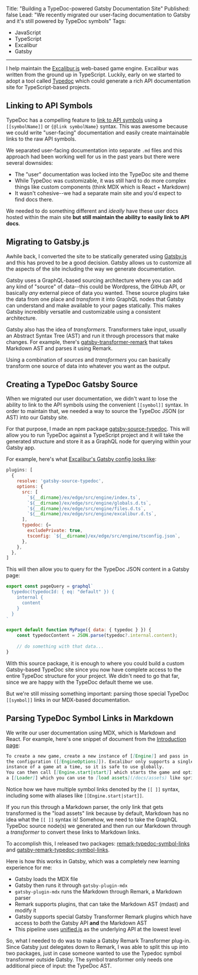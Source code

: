 Title: "Building a TypeDoc-powered Gatsby Documentation Site"
Published: false
Lead: "We recently migrated our user-facing documentation to Gatsby and it's still powered by TypeDoc symbols"
Tags:
- JavaScript
- TypeScript
- Excalibur
- Gatsby
---

I help maintain the [Excalibur.js](https://excaliburjs.com) web-based game engine. Excalibur was written from the ground up in TypeScript. Luckily, early on we started to adopt a tool called [Typedoc](https://typedoc.org) which could generate a rich API documentation site for TypeScript-based projects.

## Linking to API Symbols

TypeDoc has a compelling feature to [link to API symbols](http://typedoc.org/guides/doccomments/#symbol-references) using a `[[symbolName]]` or `{@link symbolName}` syntax. This was awesome because we could write "user-facing" documentation and easily create maintainable links to the raw API symbols.

We separated user-facing documentation into separate `.md` files and this approach had been working well for us in the past years but there were several downsides:

- The "user" documentation was locked into the TypeDoc site and theme
- While TypeDoc was customizable, it was still hard to do more complex things like custom components (think MDX which is React + Markdown)
- It wasn't cohesive--we had a separate main site and you'd expect to find docs there.

We needed to do something different and _ideally_ have these user docs hosted within the main site **but still maintain the ability to easily link to API docs**.

## Migrating to Gatsby.js

 Awhile back, I converted the site to be statically generated using [Gatsby.js](https://gatsbyjs.org) and this has proved to be a good decision. Gatsby allows us to customize all the aspects of the site including the way we generate documentation.

Gatsby uses a GraphQL-based sourcing architecture where you can add any kind of "source" of data--this could be Wordpress, the GitHub API, or basically _any_ external piece of data you wanted. These source plugins take the data from one place and _transform_ it into GraphQL nodes that Gatsby can understand and make available to your pages statically. This makes Gatsby incredibly versatile and customizable using a consistent architecture.

Gatsby also has the idea of _transformers_. Transformers take input, usually an Abstract Syntax Tree (AST) and run it through processors that make changes. For example, there's [gatsby-transformer-remark]([https://www.gatsbyjs.org/packages/gatsby-transformer-remark/](https://www.gatsbyjs.org/packages/gatsby-transformer-remark/)) that takes Markdown AST and parses it using Remark.

Using a combination of _sources_ and _transformers_ you can basically transform one source of data into whatever you want as the output.

## Creating a TypeDoc Gatsby Source

When we migrated our user documentation, we didn't want to lose the ability to link to the API symbols using the convenient `[[symbol]]` syntax. In order to maintain that, we needed a way to source the TypeDoc JSON (or AST) into our Gatsby site.

For that purpose, I made an npm package [gatsby-source-typedoc](https://npmjs.com/package/gatsby-source-typedoc). This will allow you to run TypeDoc against a TypeScript project and it will take the generated structure and store it as a GraphQL node for querying within your Gatsby app.

For example, here's what [Excalibur's Gatsby config looks like](https://github.com/excaliburjs/excaliburjs.github.io/blob/site/gatsby-config.js#L10):

```js
plugins: [
  {
    resolve: 'gatsby-source-typedoc',
    options: {
      src: [
        `${__dirname}/ex/edge/src/engine/index.ts`,
        `${__dirname}/ex/edge/src/engine/globals.d.ts`,
        `${__dirname}/ex/edge/src/engine/files.d.ts`,
        `${__dirname}/ex/edge/src/engine/excalibur.d.ts`,
      ],
      typedoc: {=
        excludePrivate: true,
        tsconfig: `${__dirname}/ex/edge/src/engine/tsconfig.json`,
      },
    },
  },
]
```

This will then allow you to query for the TypeDoc JSON content in a Gatsby page:

```js
export const pageQuery = graphql`
  typedoc(typedocId: { eq: "default" }) {
    internal {
      content
    }
  }
`

export default function MyPage({ data: { typedoc } }) {
	const typedocContent = JSON.parse(typedoc?.internal.content);
	
	// do something with that data...
}
```

With this source package, it is enough to where you could build a custom Gatsby-based TypeDoc site since you now have complete access to the entire TypeDoc structure for your project. We didn't need to go that far, since we are happy with the TypeDoc default theme we use.

But we're still missing something important: parsing those special TypeDoc `[[symbol]]` links in our MDX-based documentation.

## Parsing TypeDoc Symbol Links in Markdown

We write our user documentation using MDX, which is Markdown and React. For example, here's one snippet of document from the [Introduction page](https://excaliburjs.com/docs/intro):

```md
To create a new game, create a new instance of [[Engine]] and pass in
the configuration ([[EngineOptions]]). Excalibur only supports a single
instance of a game at a time, so it is safe to use globally.
You can then call [[Engine.start|start]] which starts the game and optionally accepts
a [[Loader]] which you can use to [load assets](/docs/assets) like sprites and sounds.
```

Notice how we have multiple symbol links denoted by the `[[ ]]` syntax, including some with aliases like `[[Engine.start|start]]`.

If you run this through a Markdown parser, the only link that gets transformed is the "load assets" link because by default, Markdown has no idea what the `[[ ]]` syntax is! Somehow, we need to take the GraphQL TypeDoc source node(s) we generated and then run our Markdown through a _transformer_ to convert these links to Markdown links.

To accomplish this, I released two packages: [remark-typedoc-symbol-links](https://www.npmjs.com/package/remark-typedoc-symbol-links) and [gatsby-remark-typedoc-symbol-links](https://www.npmjs.com/package/gatsby-remark-typedoc-symbol-links).

Here is how this works in Gatsby, which was a completely new learning experience for me:

- Gatsby loads the MDX file
- Gatsby then runs it through `gatsby-plugin-mdx`
- `gatsby-plugin-mdx` runs the Markdown through Remark, a Markdown parser
- Remark supports plugins, that can take the Markdown AST (mdast) and modify it
- Gatsby supports special Gatsby Transformer Remark plugins which have access to _both_ the Gatsby API **and** the Markdown AST
- This pipeline uses [unified.js](https://github.com/unifiedjs/unified) as the underlying API at the lowest level

So, what I needed to do was to make a Gatsby Remark Transformer plug-in. Since Gatsby just delegates down to Remark, I was able to split this up into two packages, just in case someone wanted to use the Typedoc symbol transformer outside Gatsby. The symbol transformer only needs one additional piece of input: the TypeDoc AST.
<!--stackedit_data:
eyJoaXN0b3J5IjpbMTA4NTI5ODc4OSwtNzYxNzQwNjg5LDEyNj
M0NDUxNTcsMTM2NzA0MzE3LC04OTA2Mjk5NCwtOTcyOTA4OTYy
LC02NzkxNzkxMl19
-->